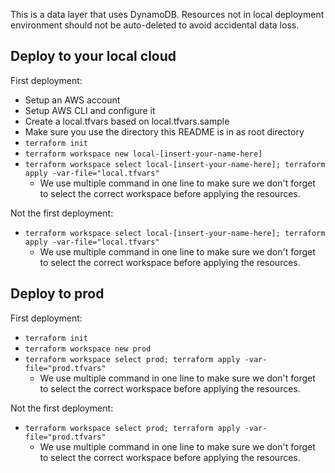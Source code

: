 This is a data layer that uses DynamoDB.
Resources not in local deployment environment should not be auto-deleted to avoid accidental data loss.

## Deploy to your local cloud

First deployment:

- Setup an AWS account
- Setup AWS CLI and configure it
- Create a local.tfvars based on local.tfvars.sample
- Make sure you use the directory this README is in as root directory
- `terraform init`
- `terraform workspace new local-[insert-your-name-here]`
- `terraform workspace select local-[insert-your-name-here]; terraform apply -var-file="local.tfvars"`
  - We use multiple command in one line to make sure we don't forget to select the correct workspace before applying the resources.

Not the first deployment:

- `terraform workspace select local-[insert-your-name-here]; terraform apply -var-file="local.tfvars"`
  - We use multiple command in one line to make sure we don't forget to select the correct workspace before applying the resources.

## Deploy to prod

First deployment:

- `terraform init`
- `terraform workspace new prod`
- `terraform workspace select prod; terraform apply -var-file="prod.tfvars"`
  - We use multiple command in one line to make sure we don't forget to select the correct workspace before applying the resources.

Not the first deployment:

- `terraform workspace select prod; terraform apply -var-file="prod.tfvars"`
  - We use multiple command in one line to make sure we don't forget to select the correct workspace before applying the resources.